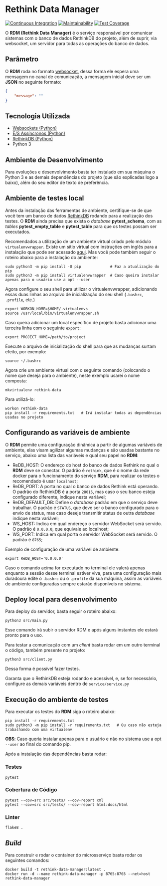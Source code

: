 # Rethink Data Manager

[![Continuous Integration](https://travis-ci.org/radar-pi/rethink-data-manager.svg?branch=develop)](https://travis-ci.org/radar-pi/rethink-data-manager)
[![Maintainability](https://api.codeclimate.com/v1/badges/3e7d48b6113707baa23d/maintainability)](https://codeclimate.com/github/radar-pi/rethink-data-manager/maintainability)
[![Test Coverage](https://api.codeclimate.com/v1/badges/3e7d48b6113707baa23d/test_coverage)](https://codeclimate.com/github/radar-pi/rethink-data-manager/test_coverage)

O **RDM (Rethink Data Manager)** é o serviço responsável por comunicar sistemas com o banco de dados RethinkDB do projeto, além de suprir, via websocket, um servidor para todas as operações do banco de dados.

## Parâmetro

O **RDM** roda no formato [websocket](https://tools.ietf.org/html/rfc6455), dessa forma ele espera uma mensagem no canal de comunicação, a mensagem inicial deve ser um __JSON__ no seguinte formato:

```json
{
    "message": ""
}
```

## Tecnologia Utilizada

- [Websockets (Python)](https://websockets.readthedocs.io/en/stable/index.html)
- [E/S Assíncronos (Python)](https://docs.python.org/3/library/asyncio.html)
- [RethinkDB (Python)](https://rethinkdb.com/)
- Python 3

## Ambiente de Desenvolvimento

Para evoluções e desenvolvimento basta ter instalado em sua máquina o Python 3 e as demais dependências do projeto (que são explicadas logo a baixo), além do seu editor de texto de preferência.

## Ambiente de testes local

Antes da instalação das ferramentas de ambiente, certifique-se de que você tem um banco de dados [RethinkDB](https://www.rethinkdb.com/) rodando para a realização dos testes. O **RDM** ainda precisa que exista o _database_ **pytest_schema**, com as _tables_ **pytest_empty_table** e **pytest_table** para que os testes possam ser executados.

Recomendados a utilização de um ambiente virtual criado pelo módulo `virtualenvwrapper`.
Existe um sítio virtual com instruções em inglês para a instalação que pode ser acessado [aqui](https://virtualenvwrapper.readthedocs.io/en/latest/install.html). Mas você pode também seguir o roteiro abaixo para a instalação do ambiente:

```shell
sudo python3 -m pip install -U pip             # Faz a atualização do pip
sudo python3 -m pip install virtualenvwrapper  # Caso queira instalar apenas para o usuário use a opt --user
```

Agora configure o seu shell para utilizar o virtualenvwrapper, adicionando essas duas linhas ao arquivo de inicialização do seu shell (`.bashrc`, `.profile`, etc.)

```shell
export WORKON_HOME=$HOME/.virtualenvs
source /usr/local/bin/virtualenvwrapper.sh
```

Caso queira adicionar um local específico de projeto basta adicionar uma terceira linha com o seguinte `export`:

```shell
export PROJECT_HOME=/path/to/project
```

Execute o arquivo de inicialização do shell para que as mudanças surtam efeito, por exemplo:

```shell
source ~/.bashrc
```

Agora crie um ambiente virtual com o seguinte comando (colocando o nome que deseja para o ambiente), neste exemplo usarei o nome composta:

```shell
mkvirtualenv rethink-data
```

Para utilizá-lo:

```shell
workon rethink-data
pip install -r requirements.txt   # Irá instalar todas as dependências usadas no projeto
```

## Configurando as variáveis de ambiente

O **RDM** permite uma configuração dinâmica a partir de algumas variáveis de ambiente, elas visam agilizar algumas mudanças e são usadas bastante no serviço, abaixo uma lista das variáveis e qual seu papel no **RDM**:

- ReDB_HOST: O endereço do host do banco de dados Rethink no qual o **RDM** deve se conectar. O padrão é `rethink`, que é o nome da rede docker para o funcionamento do serviço **RDM**, para realizar os testes o recomendado é usar `localhost`;
- ReDB_PORT: A porta no qual o banco de dados Rethink está operando. O padrão do RethinkDB é a porta `28015`, mas caso o seu banco esteja configurado diferente, indique nesta variável;
- ReDB_DEFAULT_DB: Define o _database_ padrão em que o serviço deve trabalhar. O padrão é `STATUS`, que deve ser o banco configurado para o envio de status, mas caso deseje transmitir status de outra _database_ indique nesta variável;
- WS_HOST: Indica em qual endereço o servidor WebSocket será servido. O padrão é `0.0.0.0`, que equivale ao localhost;
- WS_PORT: Indica em qual porta o servidor WebSocket será servido. O padrão é `8765`;

Exemplo de configuração de uma variável de ambiente:

```shell
export ReDB_HOST='0.0.0.0'
```

Caso o comando acima for executado no terminal ele valerá apenas enquanto a sessão desse terminal estiver viva, para uma configuração mais duradoura edite o `.bashrc` ou o `.profile` da sua máquina, assim as variáveis de ambiente configuradas sempre estarão disponíveis no sistema.

## Deploy local para desenvolvimento

Para deploy do servidor, basta seguir o roteiro abaixo:

```shell
python3 src/main.py
```

Esse comando irá subir o servidor RDM e após alguns instantes ele estará pronto para o uso.

Para testar a comunicação com um _client_ basta rodar em um outro terminal o código, também presente no projeto:

```shell
python3 src/client.py
```

Dessa forma é possível fazer testes.

Garanta que o RethinkDB esteja rodando e acessível, e, se for necessário, configure as demais variáveis dentro de `service/service.py`

## Execução do ambiente de testes

Para executar os testes do __RDM__ siga o roteiro abaixo:

```shell
pip install -r requirements.txt
sudo python3 -m pip install -r requirements.txt   # Ou caso não esteja trabalhando com uma virtualenv
```

**OBS**: Caso queria instalar apenas para o usuário e não no sistema use a opt `--user` ao final do comando pip.

Após a instalação das dependências basta rodar:

### Testes

```shell
pytest
```

### Cobertura de Código

```shell
pytest --cov=src src/tests/ --cov-report xml
pytest --cov=src src/tests/ --cov-report html:docs/html
```

### Linter

```shell
flake8 .
```

## _Build_

Para construir e rodar o container do microsserviço basta rodar os seguintes comandos:

```shell
docker build -t rethink-data-manager:latest .
docker run -d --name rethink-data-manager -p 8765:8765 --net=host rethink-data-manager
```